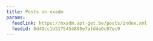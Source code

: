 ```yaml
---
title: Posts on nxadm
params:
  feedlink: https://nxadm.apt-get.be/posts/index.xml
  feedid: 8d40cc1b5175454898e7afd4a0c07ec9
---
```

